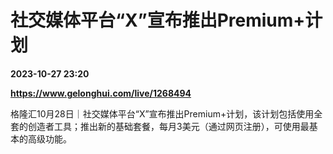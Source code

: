 # 社交媒体平台“X”宣布推出Premium+计划

**2023-10-27 23:20**

**https://www.gelonghui.com/live/1268494**

格隆汇10月28日｜社交媒体平台“X”宣布推出Premium+计划，该计划包括使用全套的创造者工具；推出新的基础套餐，每月3美元（通过网页注册），可使用最基本的高级功能。
